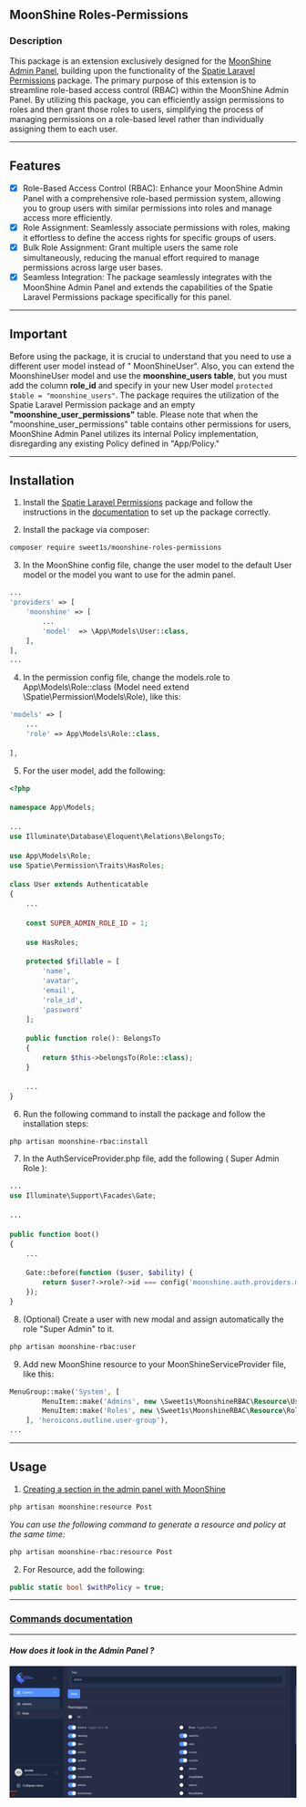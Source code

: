 ## MoonShine Roles-Permissions

### Description

This package is an extension exclusively designed for
the [MoonShine Admin Panel](https://github.com/moonshine-software/moonshine), building upon the functionality of
the [Spatie Laravel Permissions](https://github.com/spatie/laravel-permission) package. The primary purpose of this
extension is to streamline role-based access control (RBAC) within the MoonShine Admin Panel. By utilizing this package,
you can efficiently assign permissions to roles and then grant those roles to users, simplifying the process of managing
permissions on a role-based level rather than individually assigning them to each user.

---

## Features

-   [x] Role-Based Access Control (RBAC): Enhance your MoonShine Admin Panel with a comprehensive role-based permission
    system, allowing you to group users with similar permissions into roles and manage access more efficiently.
-   [x] Role Assignment: Seamlessly associate permissions with roles, making it effortless to define the access rights
    for
    specific groups of users.
-   [x] Bulk Role Assignment: Grant multiple users the same role simultaneously, reducing the manual effort required to
    manage permissions across large user bases.
-   [x] Seamless Integration: The package seamlessly integrates with the MoonShine Admin Panel and extends the
    capabilities of the Spatie Laravel Permissions package specifically for this panel.

---

## Important

Before using the package, it is crucial to understand that you need to use a different user model instead of "
MoonShineUser". Also, you can extend the MoonshineUser model and use the **moonshine_users table**, but you must add the
column **role_id** and specify in your new User model `protected $table = "moonshine_users"`. The package requires
the utilization of the Spatie Laravel Permission package and an empty **"moonshine_user_permissions"** table. Please
note that when the "moonshine_user_permissions" table contains other permissions for users, MoonShine Admin Panel
utilizes its internal Policy implementation, disregarding any existing Policy defined in "App/Policy."

---

## Installation

1. Install the [Spatie Laravel Permissions](https://github.com/spatie/laravel-permission) package and follow the
   instructions in the [documentation](https://spatie.be/docs/laravel-permission/v5/installation-laravel) to set up the
   package correctly.

2. Install the package via composer:

```bash
composer require sweet1s/moonshine-roles-permissions
```

3. In the MoonShine config file, change the user model to the default User model or the model you want to use for the
   admin panel.

```PHP
...
'providers' => [
    'moonshine' => [
        ...
        'model'  => \App\Models\User::class,
    ],
],
...
```

4. In the permission config file, change the models.role to App\Models\Role::class (Model need extend
   \Spatie\Permission\Models\Role), like this:

```PHP
'models' => [
    ...
    'role' => App\Models\Role::class,

],
```

5. For the user model, add the following:

```PHP
<?php

namespace App\Models;

...
use Illuminate\Database\Eloquent\Relations\BelongsTo;

use App\Models\Role;
use Spatie\Permission\Traits\HasRoles;

class User extends Authenticatable
{
    ...

    const SUPER_ADMIN_ROLE_ID = 1;

    use HasRoles;

    protected $fillable = [
        'name',
        'avatar',
        'email',
        'role_id',
        'password'
    ];

    public function role(): BelongsTo
    {
        return $this->belongsTo(Role::class);
    }

    ...
}
```

6. Run the following command to install the package and follow the installation steps:

```bash
php artisan moonshine-rbac:install
```

7. In the AuthServiceProvider.php file, add the following ( Super Admin Role ):

```PHP
...
use Illuminate\Support\Facades\Gate;

...

public function boot()
{
    ...

    Gate::before(function ($user, $ability) {
        return $user?->role?->id === config('moonshine.auth.providers.moonshine.model')::SUPER_ADMIN_ROLE_ID ? true : null;
    });
}
```

8. (Optional) Create a user with new modal and assign automatically the role "Super Admin" to it.

```bash
php artisan moonshine-rbac:user
```

9. Add new MoonShine resource to your MoonShineServiceProvider file, like this:

```PHP
MenuGroup::make('System', [
        MenuItem::make('Admins', new \Sweet1s\MoonshineRBAC\Resource\UserResource(), 'heroicons.outline.users'),
        MenuItem::make('Roles', new \Sweet1s\MoonshineRBAC\Resource\RoleResource(), 'heroicons.outline.shield-exclamation'),
    ], 'heroicons.outline.user-group'),
...
```

---

## Usage

1. [Creating a section in the admin panel with MoonShine](https://moonshine.cutcode.dev/section/resources-index?change-moonshine-locale=en)

```bash
php artisan moonshine:resource Post
```

_You can use the following command to generate a resource and policy at the same time:_

```bash
php artisan moonshine-rbac:resource Post
```

2. For Resource, add the following:

```PHP
public static bool $withPolicy = true;
```

---

### [Commands documentation](./.docs/Commands.md)

---

#### _How does it look in the Admin Panel ?_

![How does it look in the Admin Panel](./.docs/images/how-look-role.jpg)
